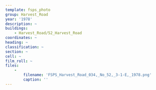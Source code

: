 ```yaml
---
template: fsps_photo
group: Harvest_Road
year: '1978'
description: ~
buildings:
    - Harvest_Road/52_Harvest_Road
coordinates: ~
heading: ~
classification: ~
section: ~
cell: ~
film_roll: ~
files:
    -
        filename: 'FSPS_Harvest_Road_034,_No_52,_3-1-E,_1978.png'
        caption: ''
---
```

